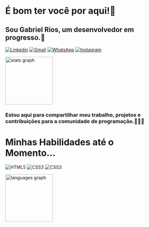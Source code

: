 # É bom ter você por aqui!🎯
## Sou Gabriel Rios, um desenvolvedor em progresso.🚀
[![Linkedin](https://img.shields.io/badge/LinkedIn-0077B5?style=for-the-badge&logo=linkedin&logoColor=white)](linkedin.com/in/biel1895) [![Gmail](https://img.shields.io/badge/Gmail-D14836?style=for-the-badge&logo=gmail&logoColor=white)](gabrielmlrrios@gmail.com) [![WhatsApp](https://img.shields.io/badge/WhatsApp-25D366?style=for-the-badge&logo=whatsapp&logoColor=white)]([linkedin.com/in/biel1895](https://wa.me/message/CMOODOJB3AMDJ1)) [![Instagram](https://img.shields.io/badge/Instagram-E4405F?style=for-the-badge&logo=instagram&logoColor=white)](https://instagram.com/biel1895?igshid=NzZlODBkYWE4Ng==)
<div align="baseline">
  <img src="https://github-readme-stats.vercel.app/api?username=biel1895&hide_title=false&hide_rank=false&show_icons=true&include_all_commits=true&count_private=true&disable_animations=false&theme=aura_dark&locale=pt-br&hide_border=true&order=1" height="150" alt="stats graph"  />
  </div>
  
### Estou aqui para compartilhar meu trabalho, projetos e contribuições para a comunidade de programação.👨🏼‍💻

# Minhas Habilidades até o Momento...
![HTML5](https://img.shields.io/badge/HTML5-E34F26?style=for-the-badge&logo=html5&logoColor=white) ![CSS3](https://img.shields.io/badge/CSS3-1572B6?style=for-the-badge&logo=css3&logoColor=white) ![CSS3](https://img.shields.io/badge/JavaScript-F7DF1E?style=for-the-badge&logo=javascript&logoColor=black)
<div align="baseline">
  <img src="https://github-readme-stats.vercel.app/api/top-langs?username=biel1895&locale=pt-br&hide_title=false&layout=compact&card_width=320&langs_count=5&theme=aura_dark&hide_border=true&order=2" height="150" alt="languages graph"  />
</div>

###

